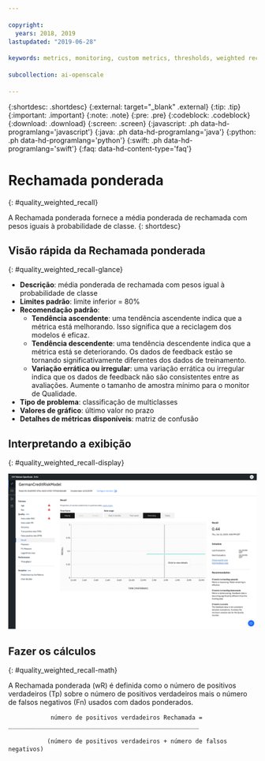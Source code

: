 ```yaml
---

copyright:
  years: 2018, 2019
lastupdated: "2019-06-28"

keywords: metrics, monitoring, custom metrics, thresholds, weighted recal

subcollection: ai-openscale

---
```


{:shortdesc: .shortdesc}
{:external: target="_blank" .external}
{:tip: .tip}
{:important: .important}
{:note: .note}
{:pre: .pre}
{:codeblock: .codeblock}
{:download: .download}
{:screen: .screen}
{:javascript: .ph data-hd-programlang='javascript'}
{:java: .ph data-hd-programlang='java'}
{:python: .ph data-hd-programlang='python'}
{:swift: .ph data-hd-programlang='swift'}
{:faq: data-hd-content-type='faq'}

# Rechamada ponderada
{: #quality_weighted_recall}

A Rechamada ponderada fornece a média ponderada de rechamada com pesos iguais à probabilidade de classe.
{: shortdesc}

## Visão rápida da Rechamada ponderada
{: #quality_weighted_recall-glance}

- **Descrição**: média ponderada de rechamada com pesos igual à probabilidade de classe
- **Limites padrão**: limite inferior = 80%
- **Recomendação padrão**:
   - **Tendência ascendente**: uma tendência ascendente indica que a métrica está melhorando. Isso significa que a reciclagem dos modelos é eficaz.
   - **Tendência descendente**: uma tendência descendente indica que a métrica está se deteriorando. Os dados de feedback estão se tornando significativamente diferentes dos dados de treinamento.
   - **Variação errática ou irregular**: uma variação errática ou irregular indica que os dados de feedback não são consistentes entre as avaliações. Aumente o tamanho de amostra mínimo para o monitor de Qualidade.
- **Tipo de problema**: classificação de multiclasses
- **Valores de gráfico**: último valor no prazo
- **Detalhes de métricas disponíveis**: matriz de confusão

## Interpretando a exibição
{: #quality_weighted_recall-display}

![o gráfico de rechamada ponderada é exibido.](images/quality-recall.png)

## Fazer os cálculos
{: #quality_weighted_recall-math}

A Rechamada ponderada (wR) é definida como o número de positivos verdadeiros (Tp) sobre o número de positivos verdadeiros mais o número de falsos negativos (Fn) usados com dados ponderados. 

```
            número de positivos verdadeiros Rechamada = ______________________________________________________

           (número de positivos verdadeiros + número de falsos negativos)
```

